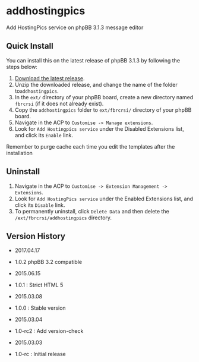 # addhostingpics
Add HostingPics service on phpBB 3.1.3 message editor

## Quick Install
You can install this on the latest release of phpBB 3.1.3 by following the steps below:

1. [Download the latest release](https://github.com/fbrcrsi/addhostingpics).
2. Unzip the downloaded release, and change the name of the folder to`addhostingpics`.
3. In the `ext/` directory of your phpBB board, create a new directory named `fbrcrsi` (if it does not already exist).
4. Copy the `addhostingpics` folder to `ext/fbrcrsi/` directory of your phpBB board.
5. Navigate in the ACP to `Customise -> Manage extensions`.
6. Look for `Add Hostingpics service` under the Disabled Extensions list, and click its `Enable` link.


Remember to purge cache each time you edit the templates after the installation

## Uninstall

1. Navigate in the ACP to `Customise -> Extension Management -> Extensions`.
2. Look for `Add HostingPics service` under the Enabled Extensions list, and click its `Disable` link.
3. To permanently uninstall, click `Delete Data` and then delete the `/ext/fbrcrsi/addhostingpics` directory.

## Version History

- 2017.04.17

- 1.0.2 phpBB 3.2 compatible

- 2015.06.15

 - 1.0.1 : Strict HTML 5

- 2015.03.08

 - 1.0.0 : Stable version

- 2015.03.04

 - 1.0-rc2 : Add version-check

- 2015.03.03

 - 1.0-rc : Initial release
